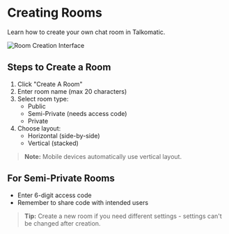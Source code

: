 # Creating Rooms

Learn how to create your own chat room in Talkomatic.

<img src="/api/placeholder/600/300" alt="Room Creation Interface" />

## Steps to Create a Room
1. Click "Create A Room"
2. Enter room name (max 20 characters)
3. Select room type:
   - Public
   - Semi-Private (needs access code)
   - Private
4. Choose layout:
   - Horizontal (side-by-side)
   - Vertical (stacked)

> **Note:** Mobile devices automatically use vertical layout.

## For Semi-Private Rooms
- Enter 6-digit access code
- Remember to share code with intended users

> **Tip:** Create a new room if you need different settings - settings can't be changed after creation.